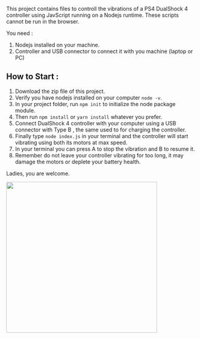 This project contains files to controll the vibrations of a PS4 DualShock 4 controller using JavScript running on a Nodejs runtime. These scripts cannot be run in the browser.

You need :
1. Nodejs installed on your machine.
2. Controller and USB connector to connect it with you machine (laptop or PC)


## How to Start : 
1. Download the zip file of this project.
2. Verify you have nodejs installed on your computer `node -v`.
3. In your project folder, run `npm init` to initialize the node package module.
4. Then run `npm install` or `yarn install` whatever you prefer.
5. Connect DualShock 4 controller with your computer using a USB connector with Type B , the same used to for charging the controller.
6. Finally type `node index.js` in your terminal and the controller will start vibrating using both its motors at max speed.
7. In your terminal you can press A to stop the vibration and B to resume it.
8. Remember do not leave your controller vibrating for too long, it may damage the motors or deplete your battery health.

Ladies, you are welcome.

<img src="https://media4.giphy.com/media/v1.Y2lkPTc5MGI3NjExc2JxMDU1ODR2NHd1a3cwNTk4dHlzdzVkazVncDU5eXFlOWFveTgxbSZlcD12MV9pbnRlcm5hbF9naWZfYnlfaWQmY3Q9Zw/s5wFafpHxqKbIEERl9/giphy.gif" width="400" />
